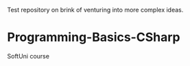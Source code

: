 Test repository on brink of venturing into more complex ideas.

# Programming-Basics-CSharp
SoftUni course

